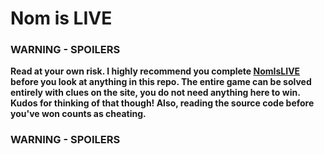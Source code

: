 # Nom is LIVE

### WARNING - SPOILERS

**Read at your own risk. I highly recommend you complete [NomIsLIVE](https://nomislive.com) before you look at anything in this repo. The entire game can be solved entirely with clues on the site, you do not need anything here to win. Kudos for thinking of that though! Also, reading the source code before you've won counts as cheating.**

### WARNING - SPOILERS
